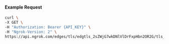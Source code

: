 <!-- Code generated for API Clients. DO NOT EDIT. -->

#### Example Request

```bash
curl \
-X GET \
-H "Authorization: Bearer {API_KEY}" \
-H "Ngrok-Version: 2" \
https://api.ngrok.com/edges/tls/edgtls_2sZWjG7wkDNlVlDrFxpHbn2OR2G/tls_termination
```
